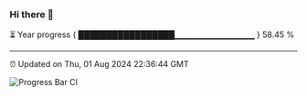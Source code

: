 ### Hi there 👋

⏳ Year progress { █████████████████▁▁▁▁▁▁▁▁▁▁▁▁▁ } 58.45 %

---

⏰ Updated on Thu, 01 Aug 2024 22:36:44 GMT

![Progress Bar CI](https://github.com/IshwaranRudhara/GIT-ACTION/workflows/Progress%20Bar%20CI/badge.svg)
